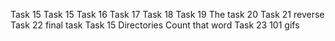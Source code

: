 Task 15
Task 15
Task 16
Task 17
Task 18
Task 19
The task 20
Task 21 reverse
Task 22 final task
Task 15
Directories
Count that word
Task 23
101 gifs
